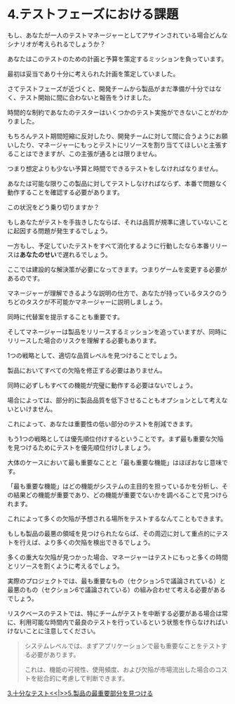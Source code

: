 # 4.テストフェーズにおける課題

もし、あなたが一人のテストマネージャーとしてアサインされている場合どんなシナリオが考えられるでしょうか？

あなたはこのテストのための計画と予算を策定するミッションを負っています。

最初は妥当であり十分に考えられた計画を策定していました。

さてテストフェーズが近づくと、開発チームから製品がまだ準備が十分ではなく、テスト開始に間に合わないと報告をうけました。

時間的な制約であなたのテスターはいくつかのテスト実施ができないことがわかりました。

もちろんテスト期間短縮に反対したり、開発チームに対して間に合うようにお願いしたり、マネージャーにもっとテストにリソースを割り当ててほしいと主張することはできますが、この主張が通るとは限りません。

つまり想定よりも少ない予算と時間でできるテストをしなければなりません。

あなたは可能な限りこの製品に対してテストしなければならず、本番で問題なく動作することを確認する必要があります。

この状況をどう乗り切りますか？

もしあなたがテストを手抜きしたならば、それは品質が規準に達していないことに起因する問題が発生するでしょう。

一方もし、予定していたテストをすべて消化するように行動したなら本番リリースは**あなたのせい**で遅れるでしょう。

ここでは建設的な解決策が必要になってきます。つまりゲームを変更する必要があるのです。

マネージャーが理解できるような説明の仕方で、あなたが持っているタスクのうちどのタスクが不可能かマネージャーに説明しましょう。

同時に代替案を提示することも重要です。

そしてマネージャーは製品をリリースするミッションを追っていますが、同時にリリースした場合のリスクを理解する必要もあります。

1つの戦略として、適切な品質レベルを見つけることでしょう。

製品においてすべての欠陥を修正する必要はありません。

同時に必ずしもすべての機能が完璧に動作する必要はないでしょう。

場合によっては、部分的に製品品質を低下させることもオプションとして考えないといけません。

これによって、あなたは重要性の低い部分のテストを削減できます。

もう1つの戦略としては優先順位付けするということです。まず最も重要な欠陥を見つけるためにテストを優先順位付けしましょう。

大体のケースにおいて最も重要なことと「最も重要な機能」はほぼおなじ意味です。

「最も重要な機能」はどの機能がシステムの主目的を担っているかを分析し、その結果どの機能が重要であり、どの機能が重要でないかを調べることで見つけられます。

これによって多くの欠陥が予想される場所をテストするなんてこともできます。

もしも製品の最悪の領域を見つけられたならば、その周辺に対して重点的にテストを行えば、より多くの欠陥を検出できるでしょう。

多くの重大な欠陥が見つかった場合、マネージャーはテストにもっと多くの時間とリソースを割くように考えるでしょう。

実際のプロジェクトでは、最も重要なもの（セクション5で議論されている）と最悪のもの（セクション6で議論されている）の組み合わせて考える必要があるでしょう。

リスクベースのテストでは、特にチームがテストを中断する必要がある場合は常に、利用可能な時間内で最良のテストを行っているという状態を作らなければいけないことに注意してください。

> システムレベルでは、まずアプリケーションで最も重要なことをテストする必要があります。
>
> これは、機能の可視性、使用頻度、および欠陥が市場流出した場合のコストを総合的に考慮して判断できます。

[3.十分なテスト&lt;&lt;](3.GoodEnoughTesting.md)\|[&gt;&gt;5.製品の最重要部分を見つける](5.TheMostImportantPartsOfTheProduct.md)

